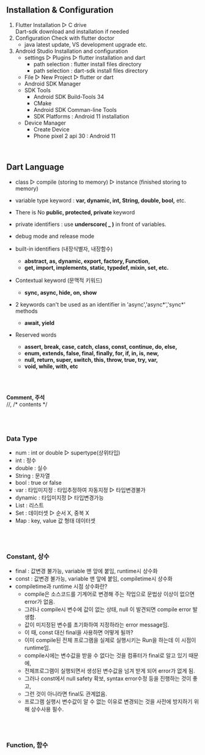 
## Installation & Configuration

1. Flutter Installation ▷ C drive <br>
   Dart-sdk download and installation if needed <br>
2. Configuration Check with flutter doctor <br>
    - java latest update, VS development upgrade etc. <br>
3. Android Studio Installation and configuration <br>
    - settings ▷ Plugins ▷ flutter installation and dart <br>
        - path selection : flutter install files directory <br>
        - path selection : dart-sdk install files directory <br>
    -  File ▷ New Project ▷ flutter or dart <br>
    - Android SDK Manager <br>
    - SDK Tools <br>
        - Android SDK Build-Tools 34 <br> 
        - CMake <br>
        - Android SDK Comman-line Tools <br>
        - SDK Platforms : Android 11 installation <br>
    - Device Manager <br>
        - Create Device <br>
        - Phone pixel 2 api 30 : Android 11 <br>
<br>

## Dart Language

* class ▷ compile (storing to memory) ▷ instance (finished storing to memory)
  
* variable type keyword : <b>var, dynamic, int, String, double, bool,</b> etc.
* There is No <b>public, protected, private </b>keyword
* private identifiers : use <b>underscore( _ )</b> in front of variables.
* debug mode and release mode

* built-in identifiers (내장식별자, 내장함수) <br>
  - <b>abstract, as, dynamic, export, factory, Function,
  - get, import, implements, static, typedef, mixin, set, etc.</b>
* Contextual keyword (문맥적 키워드)
  - <b>sync, async, hide, on, show</b> <br>
* 2 keywords can't be used as an identifier in 'async','async*','sync*' methods <br>
  - <b>await, yield</b> <br>
* Reserved words <br>
  - <b>assert, break, case, catch, class, const, continue, do, else,
  - enum, extends, false, final, finally, for, if, in, is, new,
  - null, return, super, switch, this, throw, true, try, var,
  - void, while, with, etc </B>
<br>
<br>

<b>Comment, 주석</b> <br>
//, /* contents */ <br>

<br>
<br>

### Data Type
   - num     : int or double ▷ supertype(상위타입)
   - int     : 정수
   - double  : 실수
   - String  : 문자열
   - bool    : true or false
   - var     : 타입미지정 : 타입추정하여 자동지정 ▷ 타입변경불가
   - dynamic : 타입미지정 ▷ 타입변경가능
   - List    : 리스트
   - Set     : 데이터셋 ▷ 순서 X, 중복 X
   - Map     : key, value 값 형태 데이터셋

<br>
<br>

### Constant, 상수
   - final : 값변경 불가능, variable 맨 앞에 붙임, runtime시 상수화
   - const : 값변경 불가능, variable 맨 앞에 붙임, compiletime시 상수화
   - compiletime과 runtime 시점 상수화란? <br>
      - compile은 소스코드를 기계어로 변경해 주는 작업으로 문법상 이상이 없으면 error가 없음.<br>
      - 그러나 compile시 변수에 값이 없는 상태, null 이 발견되면 compile error 발생함.<br>
      - 값이 미지정된 변수를 초기화하여 지정하라는 error message임.<br>
      - 이 때, const 대신 final을 사용하면 어떻게 될까?<br>
      - 이미 compile된 전체 프로그램을 실제로 실행시키는 Run을 하는데 이 시점이 runtime임.<br>
      - compile시에는 변수값을 받을 수 없다는 것을 컴퓨터가 final로 알고 있기 때문에,<br>
      - 전체프로그램이 실행되면서 생성된 변수값을 넘겨 받게 되어 error가 없게 됨. <br>
      - 그러나 const에서 null safety 확보, syntax error수정 등을 진행하는 것이 좋고,<br>
      - 그런 것이 아니라면 final도 관계없음.<br>
      - 프로그램 실행시 변수값이 알 수 없는 이유로 변경되는 것을 사전에 방지하기 위해 상수사용 필수.

<br>
<br>

### Function, 함수














    
